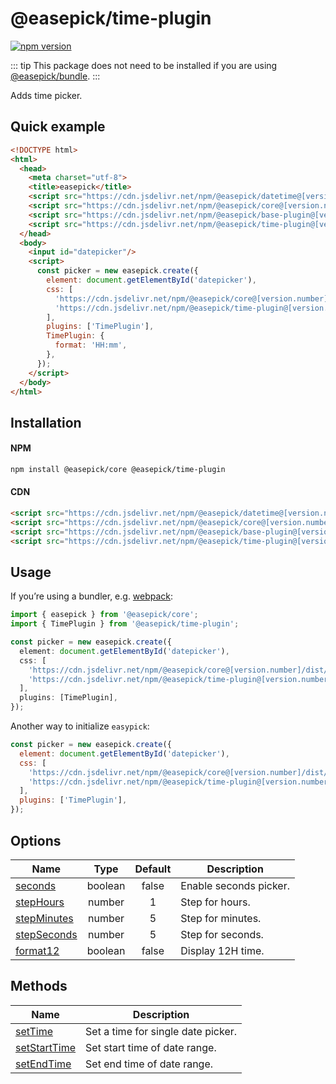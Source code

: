 <autoversion/>

# @easepick/time-plugin

[![npm version](https://badge.fury.io/js/@easepick%2Ftime-plugin.svg)](https://www.npmjs.com/package/@easepick/time-plugin)

::: tip
This package does not need to be installed if you are using [@easepick/bundle](/guide/packages/bundle).
:::

Adds time picker.

## Quick example

```html
<!DOCTYPE html>
<html>
  <head>
    <meta charset="utf-8">
    <title>easepick</title>
    <script src="https://cdn.jsdelivr.net/npm/@easepick/datetime@[version.number]/dist/index.umd.min.js"></script>
    <script src="https://cdn.jsdelivr.net/npm/@easepick/core@[version.number]/dist/index.umd.min.js"></script>
    <script src="https://cdn.jsdelivr.net/npm/@easepick/base-plugin@[version.number]/dist/index.umd.min.js"></script>
    <script src="https://cdn.jsdelivr.net/npm/@easepick/time-plugin@[version.number]/dist/index.umd.min.js"></script>
  </head>
  <body>
    <input id="datepicker"/>
    <script>
      const picker = new easepick.create({
        element: document.getElementById('datepicker'),
        css: [
          'https://cdn.jsdelivr.net/npm/@easepick/core@[version.number]/dist/index.css',
          'https://cdn.jsdelivr.net/npm/@easepick/time-plugin@[version.number]/dist/index.css',
        ],
        plugins: ['TimePlugin'],
        TimePlugin: {
          format: 'HH:mm',
        },
      });
    </script>
  </body>
</html>
```

## Installation

#### NPM

```bash
npm install @easepick/core @easepick/time-plugin
```

#### CDN

```html
<script src="https://cdn.jsdelivr.net/npm/@easepick/datetime@[version.number]/dist/index.umd.min.js"></script>
<script src="https://cdn.jsdelivr.net/npm/@easepick/core@[version.number]/dist/index.umd.min.js"></script>
<script src="https://cdn.jsdelivr.net/npm/@easepick/base-plugin@[version.number]/dist/index.umd.min.js"></script>
<script src="https://cdn.jsdelivr.net/npm/@easepick/time-plugin@[version.number]/dist/index.umd.min.js"></script>
```

## Usage

If you’re using a bundler, e.g. [webpack](https://webpack.js.org/):

```ts
import { easepick } from '@easepick/core';
import { TimePlugin } from '@easepick/time-plugin';

const picker = new easepick.create({
  element: document.getElementById('datepicker'),
  css: [
    'https://cdn.jsdelivr.net/npm/@easepick/core@[version.number]/dist/index.css',
    'https://cdn.jsdelivr.net/npm/@easepick/time-plugin@[version.number]/dist/index.css',
  ],
  plugins: [TimePlugin],
});
```

Another way to initialize `easypick`:

```js
const picker = new easepick.create({
  element: document.getElementById('datepicker'),
  css: [
    'https://cdn.jsdelivr.net/npm/@easepick/core@[version.number]/dist/index.css',
    'https://cdn.jsdelivr.net/npm/@easepick/time-plugin@[version.number]/dist/index.css',
  ],
  plugins: ['TimePlugin'],
});
```

## Options

| Name | Type | Default | Description
| --- | :---: | :---: | ---
| [seconds](#option-seconds) | boolean | false | Enable seconds picker.
| [stepHours](#option-stepHours) | number | 1 | Step for hours.
| [stepMinutes](#option-stepMinutes) | number | 5 | Step for minutes.
| [stepSeconds](#option-stepSeconds) | number | 5 | Step for seconds.
| [format12](#option-format12) | boolean | false | Display 12H time.

## Methods

| Name  | Description
| --- | ---
| [setTime](#method-setTime) | Set a time for single date picker.
| [setStartTime](#method-setStartTime) | Set start time of date range.
| [setEndTime](#method-setEndTime) | Set end time of date range.